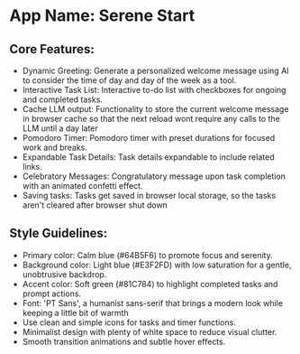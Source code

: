 # **App Name**: Serene Start

## Core Features:

- Dynamic Greeting: Generate a personalized welcome message using AI to consider the time of day and day of the week as a tool.
- Interactive Task List: Interactive to-do list with checkboxes for ongoing and completed tasks.
- Cache LLM output: Functionality to store the current welcome message in browser cache so that the next reload wont require any calls to the LLM until a day later
- Pomodoro Timer: Pomodoro timer with preset durations for focused work and breaks.
- Expandable Task Details: Task details expandable to include related links.
- Celebratory Messages: Congratulatory message upon task completion with an animated confetti effect.
- Saving tasks: Tasks get saved in browser local storage, so the tasks aren't cleared after browser shut down

## Style Guidelines:

- Primary color: Calm blue (#64B5F6) to promote focus and serenity.
- Background color: Light blue (#E3F2FD) with low saturation for a gentle, unobtrusive backdrop.
- Accent color: Soft green (#81C784) to highlight completed tasks and prompt actions.
- Font: 'PT Sans', a humanist sans-serif that brings a modern look while keeping a little bit of warmth
- Use clean and simple icons for tasks and timer functions.
- Minimalist design with plenty of white space to reduce visual clutter.
- Smooth transition animations and subtle hover effects.